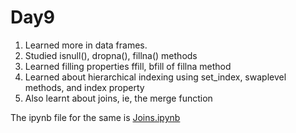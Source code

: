 # Day9
1. Learned more in data frames.
2. Studied isnull(), dropna(), fillna() methods
3. Learned filling properties ffill, bfill of fillna method
4. Learned about hierarchical indexing using set_index, swaplevel methods, and index property
5. Also learnt about joins, ie, the merge function

The ipynb file for the same is [Joins.ipynb](https://github.com/Pranav-Khurana/TIL/blob/master/ml_course/ipynbfiles/Joins.ipynb)
